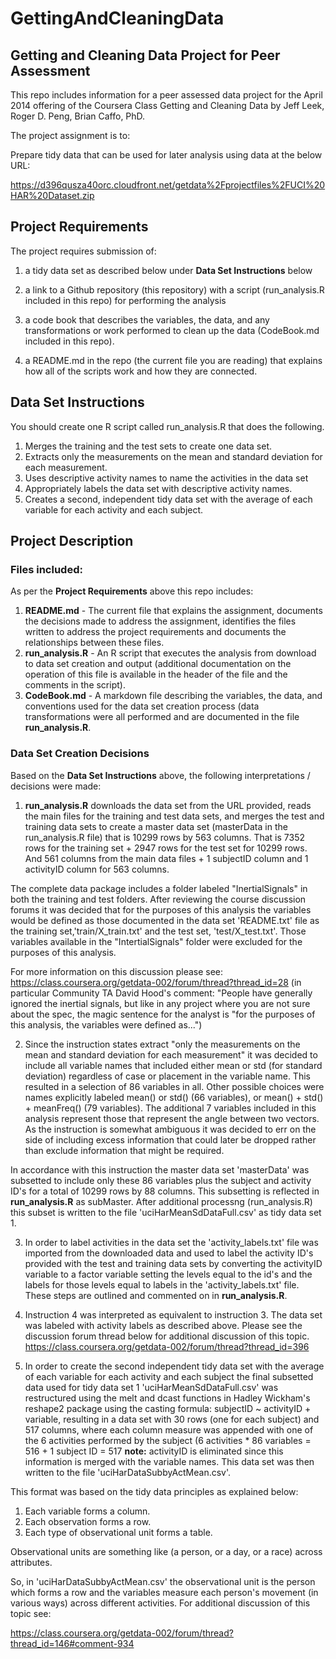 GettingAndCleaningData
======================

## Getting and Cleaning Data Project for Peer Assessment

This repo includes information for a peer assessed data project for the April 2014 offering of the Coursera Class Getting and Cleaning Data by Jeff Leek, Roger D. Peng, Brian Caffo, PhD.

The project assignment is to:

Prepare tidy data that can be used for later analysis using data at the below URL:

https://d396qusza40orc.cloudfront.net/getdata%2Fprojectfiles%2FUCI%20HAR%20Dataset.zip 

## Project Requirements

The project requires submission of:

1) a tidy data set as described below under **Data Set Instructions** below

2) a link to a Github repository (this repository) with a script (run_analysis.R included in this repo) for performing the analysis

3) a code book that describes the variables, the data, and any transformations or work performed to clean up the data (CodeBook.md included in this repo). 

4) a README.md in the repo (the current file you are reading) that explains how all of the scripts work and how they are connected.  

## Data Set Instructions

You should create one R script called run_analysis.R that does the following. 

1. Merges the training and the test sets to create one data set.
2. Extracts only the measurements on the mean and standard deviation for each measurement. 
3. Uses descriptive activity names to name the activities in the data set
4. Appropriately labels the data set with descriptive activity names. 
5. Creates a second, independent tidy data set with the average of each variable for each activity and each subject. 

## Project Description

### Files included:

As per the **Project Requirements** above this repo includes:

1. **README.md** - The current file that explains the assignment, documents the decisions made to address the assignment, identifies the files written to address the project requirements and documents the relationships between these files.
2. **run_analysis.R** - An R script that executes the analysis from download to data set creation and output (additional documentation on the operation of this file is available in the header of the file and the comments in the script).
3. **CodeBook.md** - A markdown file describing the variables, the data, and conventions used for the data set creation process (data transformations were all performed and are documented in the file **run_analysis.R**.

### Data Set Creation Decisions

Based on the **Data Set Instructions** above, the following interpretations / decisions were made:

1. **run_analysis.R** downloads the data set from the URL provided, reads the main files for the training and test data sets, and merges the test and training data sets to create a master data set (masterData in the run_analysis.R file) that is 10299 rows by 563 columns.  That is 7352 rows for the training set + 2947 rows for the test set for 10299 rows.  And 561 columns from the main data files + 1 subjectID column and 1 activityID column for 563 columns.  

  The complete data package includes a folder labeled "InertialSignals" in both the training and test folders.  After reviewing the course discussion forums it was  decided that for the purposes of this analysis the variables would be defined as those documented in the data set 'README.txt' file as the training set,'train/X_train.txt' and the test set, 'test/X_test.txt'.  Those variables available in the "IntertialSignals" folder were excluded for the purposes of this analysis.  

  For more information on this discussion please see: https://class.coursera.org/getdata-002/forum/thread?thread_id=28 (in particular Community TA David Hood's comment: "People have generally ignored the inertial signals, but like in any project where you are not sure about the spec, the magic sentence for the analyst is "for the purposes of this analysis, the variables were defined as...")

2. Since the instruction states extract "only the measurements on the mean and standard deviation for each measurement" it was decided to include all variable names that included either mean or std (for standard deviation) regardless of case or placement in the variable name.  This resulted in a selection of 86 variables in all. Other possible choices were names explicitly labeled mean() or std() (66 variables), or mean() + std() + meanFreq() (79 variables). The additional 7 variables included in this analysis represent those that represent the angle between two vectors.  As the instruction is somewhat ambiguous it was decided to err on the side of including excess information that could later be dropped rather than exclude information that might be required.

  In accordance with this instruction the master data set 'masterData' was subsetted to include only these 86 variables plus the subject and activity ID's for a total of 10299 rows by 88 columns.  This subsetting is reflected in **run_analysis.R** as subMaster.  After additional processng (run_analysis.R) this subset is written to the file 'uciHarMeanSdDataFull.csv' as tidy data set 1.

3. In order to label activities in the data set the 'activity_labels.txt' file was imported from the downloaded data and used to label the activity ID's provided with the test and training data sets by converting the activityID variable to a factor variable setting the levels equal to the id's and the labels for those levels equal to labels in the 'activity_labels.txt' file.  These steps are outlined and commented on in **run_analysis.R**.

4. Instruction 4 was interpreted as equivalent to instruction 3.  The data set was labeled with activity labels as described above.  Please see the discussion forum thread below for additional discussion of this topic.
https://class.coursera.org/getdata-002/forum/thread?thread_id=396

5. In order to create the second independent tidy data set with the average of each variable for each activity and each subject the final subsetted data used for tidy data set 1 'uciHarMeanSdDataFull.csv' was restructured using the melt and dcast functions in Hadley Wickham's reshape2 package using the casting formula: subjectID ~ activityID + variable, resulting in a data set with 30 rows (one for each subject) and 517 columns, where each column measure was appended with one of the 6 activities performed by the subject (6 activities * 86 variables = 516 + 1 subject ID = 517 **note:** activityID is eliminated since this information is merged with the variable names.  This data set was then written to the file 'uciHarDataSubbyActMean.csv'.

  This format was based on the tidy data principles as explained below:
  1. Each variable forms a column.
  2. Each observation forms a row.
  3. Each type of observational unit forms a table.

  Observational units are something like (a person, or a day, or a race) across attributes.

  So, in 'uciHarDataSubbyActMean.csv' the observational unit is the person which forms a row and the variables measure each person's movement (in various ways) across different activities. For additional discussion of this topic see:

  https://class.coursera.org/getdata-002/forum/thread?thread_id=146#comment-934




